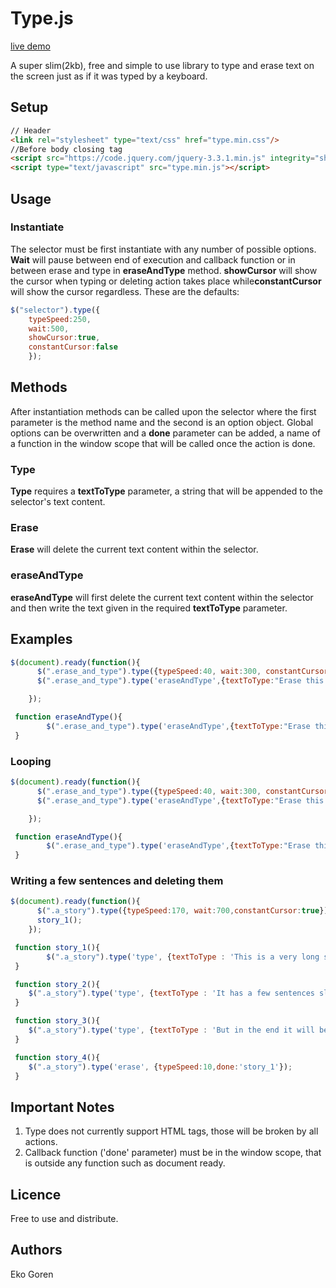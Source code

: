 # Type.js

[live demo](https://jsfiddle.net/yaojm2qe/4/)


A super slim(2kb), free and simple to use library to type and erase text on the screen just as if it was typed by a keyboard.

## Setup

```html
// Header
<link rel="stylesheet" type="text/css" href="type.min.css"/>
//Before body closing tag
<script src="https://code.jquery.com/jquery-3.3.1.min.js" integrity="sha256-FgpCb/KJQlLNfOu91ta32o/NMZxltwRo8QtmkMRdAu8=" crossorigin="anonymous"></script>
<script type="text/javascript" src="type.min.js"></script>

```
## Usage

### Instantiate

The selector must be first instantiate with any number of possible options.
<b>Wait</b> will pause between end of execution and callback function or in between erase and type in <b>eraseAndType</b> method.
<b>showCursor</b> will show the cursor when typing or deleting action takes place while<b>constantCursor</b> will show the cursor regardless. These are the defaults:
```javascript
$("selector").type({
    typeSpeed:250,
    wait:500,
    showCursor:true,
    constantCursor:false
    });
````

## Methods

After instantiation methods can be called upon the selector where the first parameter is the method name and the second is an option object.
Global options can be overwritten and a <b>done</b> parameter can be added, a name of a function in the window scope that will be called once the action is done.

### Type
<b>Type</b> requires a <b>textToType</b> parameter, a string that will be appended to the selector's text content.
### Erase
<b>Erase</b> will delete the current text content within the selector.
### eraseAndType
<b>eraseAndType</b> will first delete the current text content within the selector and then write the text given in the required <b>textToType</b> parameter.


## Examples

```javascript
$(document).ready(function(){
      $(".erase_and_type").type({typeSpeed:40, wait:300, constantCursor:true});
      $(".erase_and_type").type('eraseAndType',{textToType:"Erase this text and then type it again", done:'eraseAndType'});

    });

 function eraseAndType(){
        $(".erase_and_type").type('eraseAndType',{textToType:"Erase this text and then type it again", done:'eraseAndType'});
 }
```

### Looping

```javascript
$(document).ready(function(){
      $(".erase_and_type").type({typeSpeed:40, wait:300, constantCursor:true});
      $(".erase_and_type").type('eraseAndType',{textToType:"Erase this text and then type it again", done:'eraseAndType'});

    });

 function eraseAndType(){
        $(".erase_and_type").type('eraseAndType',{textToType:"Erase this text and then type it again", done:'eraseAndType'});
 }
```

### Writing a few sentences and deleting them
```javascript
$(document).ready(function(){
      $(".a_story").type({typeSpeed:170, wait:700,constantCursor:true});
      story_1();
    });

 function story_1(){
        $(".a_story").type('type', {textToType : 'This is a very long story. ', done:'story_2'});
 }

 function story_2(){
    $(".a_story").type('type', {textToType : 'It has a few sentences slowly written down. ', done:'story_3'});
 }

 function story_3(){
    $(".a_story").type('type', {textToType : 'But in the end it will be erased and written back for no good reason. ', done:'story_4'});
 }

 function story_4(){
    $(".a_story").type('erase', {typeSpeed:10,done:'story_1'});
 }
 ```
 
 ## Important Notes
 
 1. Type does not currently support HTML tags, those will be broken by all actions.
 2. Callback function ('done' parameter) must be in the window scope, that is outside any function such as document ready.
 
 ## Licence
 Free to use and distribute.
 
  ## Authors
  Eko Goren
